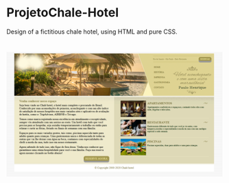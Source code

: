 # ProjetoChale-Hotel
Design of a fictitious chale hotel, using HTML and pure CSS.

<h1 >
  <img alt="Chale Hotel" title="#Chale Hotel" src="assets/Chale1.png" />
</h1>